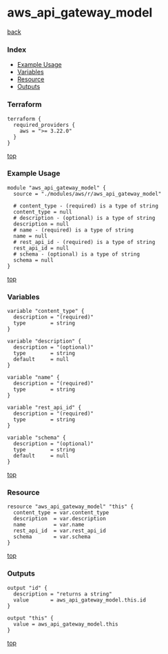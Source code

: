 # aws_api_gateway_model

[back](../aws.md)

### Index

- [Example Usage](#example-usage)
- [Variables](#variables)
- [Resource](#resource)
- [Outputs](#outputs)

### Terraform

```hcl
terraform {
  required_providers {
    aws = ">= 3.22.0"
  }
}
```

[top](#index)

### Example Usage

```hcl
module "aws_api_gateway_model" {
  source = "./modules/aws/r/aws_api_gateway_model"

  # content_type - (required) is a type of string
  content_type = null
  # description - (optional) is a type of string
  description = null
  # name - (required) is a type of string
  name = null
  # rest_api_id - (required) is a type of string
  rest_api_id = null
  # schema - (optional) is a type of string
  schema = null
}
```

[top](#index)

### Variables

```hcl
variable "content_type" {
  description = "(required)"
  type        = string
}

variable "description" {
  description = "(optional)"
  type        = string
  default     = null
}

variable "name" {
  description = "(required)"
  type        = string
}

variable "rest_api_id" {
  description = "(required)"
  type        = string
}

variable "schema" {
  description = "(optional)"
  type        = string
  default     = null
}
```

[top](#index)

### Resource

```hcl
resource "aws_api_gateway_model" "this" {
  content_type = var.content_type
  description  = var.description
  name         = var.name
  rest_api_id  = var.rest_api_id
  schema       = var.schema
}
```

[top](#index)

### Outputs

```hcl
output "id" {
  description = "returns a string"
  value       = aws_api_gateway_model.this.id
}

output "this" {
  value = aws_api_gateway_model.this
}
```

[top](#index)